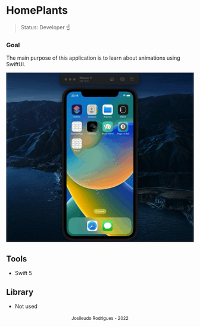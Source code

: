 # HomePlants

> Status: Developer ☝️

### Goal
The main purpose of this application is to learn about animations using SwiftUI.

<div align="center"> 
  <img src= "./Public/images/plants.gif" height:"500">
</div>

## Tools
* Swift 5

## Library
* Not used 

<div align="center"> 
  <small> Josileudo Rodrigues - 2022</small>
</div
